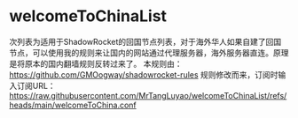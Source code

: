 # welcomeToChinaList

次列表为适用于ShadowRocket的回国节点列表，对于海外华人如果自建了回国节点，可以使用我的规则来让国内的网站通过代理服务器，海外服务器直连。原理是将原本的国内翻墙规则反转过来了。
本规则由：https://github.com/GMOogway/shadowrocket-rules 规则修改而来，订阅时输入订阅URL：https://raw.githubusercontent.com/MrTangLuyao/welcomeToChinaList/refs/heads/main/welcomeToChina.conf
